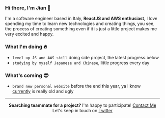 ### Hi there, I'm Jian 👋

I'm a software engineer based in Italy, **ReactJS and AWS enthusiast**, I love spending my time to learn new technologies and creating things, you see, the process of creating something even if it is just a little project makes me very excited and happy.

### What I'm doing 🔥

- `level up JS and AWS skill` doing side project, the latest progress below
- `studying by myself Japanese and Chinese`, little progress every day

### What's coming 😎

- `brand new personal website` before the end this year, ya I know [currently](https://zhoujian.now.sh) is really old and ugly

<hr>  

<p align="center">
 <b>Searching teammate for a project?</b> I'm happy to participate! <a href="mailto:jian.zhou@mail.polimi.it">Contact Me</a><br>
 Let's keep in touch on <a href="https://twitter.com/ZhouJian26">Twitter</a>
</p>
 
